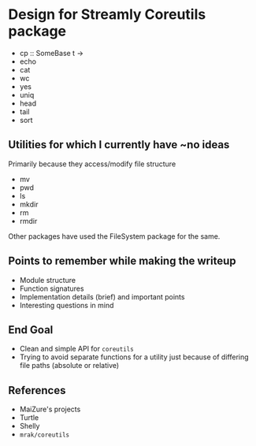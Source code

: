 # Design for Streamly Coreutils package

* cp :: SomeBase t ->
* echo
* cat
* wc
* yes
* uniq
* head
* tail
* sort


## Utilities for which I currently have ~no ideas
Primarily because they access/modify file structure

* mv
* pwd
* ls
* mkdir
* rm
* rmdir

Other packages have used the FileSystem package for the same.

## Points to remember while making the writeup

* Module structure
* Function signatures
* Implementation details (brief) and important points
* Interesting questions in mind


## End Goal

* Clean and simple API for `coreutils`
* Trying to avoid separate functions for a utility just because
  of differing file paths (absolute or relative)

## References

* MaiZure's projects
* Turtle
* Shelly
* `mrak/coreutils`
